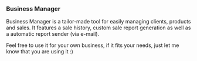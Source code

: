 <h3>Business Manager</h3>

Business Manager is a tailor-made tool for easily managing clients, products and sales. 
It features a sale history, custom sale report generation as well as a automatic report sender (via e-mail). 

Feel free to use it for your own business, if it fits your needs, just let me know that you are using it :)
